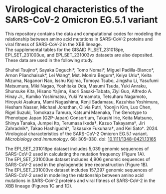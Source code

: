 # Virological characteristics of the SARS-CoV-2 Omicron EG.5.1 variant
This repository contains the data and computational codes for modeling the relationship between amino acid mutations in SARS-CoV-2 proteins and viral fitness of SARS-CoV-2 in the XBB lineage.\
The supplemental tables for the GISAID PI_SET_231018pe, EPI_SET_231003ue, and EPI_SET_231003vx datasets are also deposited.\
These data are used in the following study.

Shuhei Tsujino*, Sayaka Deguchi*, Tomo Nomai*, Miguel Padilla-Blanco*, Arnon Plianchaisuk*, Lei Wang*, Mst. Monira Begum*, Keiya Uriu*, Keita Mizuma, Naganori Nao, Isshu Kojima, Tomoya Tsubo, Jingshu Li, Yasufumi Matsumura, Miki Nagao, Yoshitaka Oda, Masumi Tsuda, Yuki Anraku, Shunsuke Kita, Hisano Yajima, Kaori Sasaki-Tabata, Ziyi Guo, Alfredo A. Hinay Jr., Kumiko Yoshimatsu, Yuki Yamamoto, Tetsuharu Nagamoto, Hiroyuki Asakura, Mami Nagashima, Kenji Sadamasu, Kazuhisa Yoshimura, Hesham Nasser, Michael Jonathan, Olivia Putri, Yoonjin Kim, Luo Chen, Rigel Suzuki, Tomokazu Tamura, Katsumi Maenaka, The Genotype to Phenotype Japan (G2P-Japan) Consortium, Takashi Irie, Keita Matsuno, Shinya Tanaka, Jumpei Ito, Terumasa Ikeda†, Kazuo Takayama†, Jiri Zahradnik†, Takao Hashiguchi†, Takasuke Fukuhara†, and Kei Sato†. 2024. Virological characteristics of the SARS-CoV-2 Omicron EG.5.1 variant. *Microbiology and Immunology*. 68: 305–330. doi: [10.1111/1348-0421.13165](https://doi.org/10.1111/1348-0421.13165)

The EPI_SET_231018pe dataset includes 5,039 genomic sequences of SARS-CoV-2 used in calculating the mutation frequency (Figure 1A).\
The EPI_SET_231003ue dataset includes 4,906 genomic sequences of SARS-CoV-2 used in the phylogenetic tree reconstruction (Figure 1B).\
The EPI_SET_231003vx dataset includes 157,397 genomic sequences of SARS-CoV-2 used in modeling the relationship between amino acid mutations in SARS-CoV-2 proteins and viral fitness of SARS-CoV-2 in the XBB lineage (Figures 1C and 1D).
